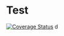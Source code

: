 # Test
[![Coverage Status](https://coveralls.io/repos/github/DavidKimDY/Test_Coveralls/badge.svg?branch=master)](https://coveralls.io/github/DavidKimDY/Test_Coveralls?branch=master)
d

